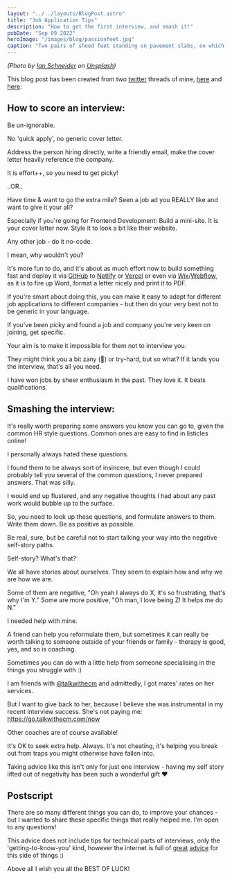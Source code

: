 ```yaml
---
layout: "../../layouts/BlogPost.astro"
title: "Job Application Tips"
description: "How to get the first interview, and smash it!"
pubDate: "Sep 09 2022"
heroImage: "/images/blog/passionfeet.jpg"
caption: "Two pairs of shoed feet standing on pavement slabs, on which the words PASSION LED US HERE are painted in red."
---
```


_(Photo by [Ian Schneider](https://unsplash.com/ja/@goian?utm_source=unsplash&utm_medium=referral&utm_content=creditCopyText) on [Unsplash](https://unsplash.com/s/photos/job-application?utm_source=unsplash&utm_medium=referral&utm_content=creditCopyText))_

This blog post has been created from two [twitter](https://twitter.com/sarajoydev) threads of mine, [here](https://twitter.com/sarajoydev/status/1552585642177183744) and [here](https://twitter.com/sarajoydev/status/1552977575756136449):

## How to score an interview:

Be un-ignorable.

No 'quick apply', no generic cover letter.

Address the person hiring directly, write a friendly email, make the cover letter heavily reference the company.

It is effort++, so you need to get picky!

..OR..

Have time & want to go the extra mile? Seen a job ad you REALLY like and want to give it your all?

Especially if you're going for Frontend Development: Build a mini-site. It is your cover letter now. Style it to look a bit like their website.

Any other job - do it no-code.

I mean, why wouldn't you?

It's more fun to do, and it's about as much effort now to build something fast and deploy it via [GitHub](https://github.com/) to [Netlify](https://netlify.com/) or [Vercel](https://vercel.com/) or even via [Wix](https://www.wix.com/)/[Webflow](https://webflow.com/), as it is to fire up Word, format a letter nicely and print it to PDF.

If you're smart about doing this, you can make it easy to adapt for different job applications to different companies - but then do your very best not to be generic in your language.

If you've been picky and found a job and company you're very keen on joining, get specific.

Your aim is to make it impossible for them not to interview you.

They might think you a bit zany (🤪) or try-hard, but so what? If it lands you the interview, that's all you need.

I have won jobs by sheer enthusiasm in the past. They love it. It beats qualifications.

## Smashing the interview:

It's really worth preparing some answers you know you can go to, given the common HR style questions. Common ones are easy to find in listicles online!

I personally always hated these questions.

I found them to be always sort of insincere, but even though I could probably tell you several of the common questions, I never prepared answers. That was silly.

I would end up flustered, and any negative thoughts I had about any past work would bubble up to the surface.

So, you need to look up these questions, and formulate answers to them. Write them down. Be as positive as possible.

Be real, sure, but be careful not to start talking your way into the negative self-story paths.

Self-story? What's that?

We all have stories about ourselves. They seem to explain how and why we are how we are.

Some of them are negative, "Oh yeah I always do X, it's so frustrating, that's why I'm Y." Some are more positive, "Oh man, I love being Z! It helps me do N."

I needed help with mine.

A friend can help you reformulate them, but sometimes it can really be worth talking to someone outside of your friends or family - therapy is good, yes, and so is coaching.

Sometimes you can do with a little help from someone specialising in the things you struggle with :)

I am friends with [@talkwithecm](https://twitter.com/talkwithecm) and admittedly, I got mates' rates on her services.

But I want to give back to her, because I believe she was instrumental in my recent interview success. She's not paying me: https://go.talkwithecm.com/now

Other coaches are of course available!

It's OK to seek extra help. Always. It's not cheating, it's helping you break out from traps you might otherwise have fallen into.

Taking advice like this isn't only for just one interview - having my self story lifted out of negativity has been such a wonderful gift ❤️

## Postscript

There are so many different things you can do, to improve your chances - but I wanted to share these specific things that really helped me. I'm open to any questions!

This advice does not include tips for technical parts of interviews, only the 'getting-to-know-you' kind, however the internet is full of [great](https://learntocodewith.me/posts/technical-interview/) [advice](https://www.freecodecamp.org/news/what-i-learned-from-doing-60-technical-interviews-in-30-days/) for this side of things :)

Above all I wish you all the BEST OF LUCK!